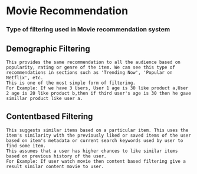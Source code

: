 
# Movie Recommendation




### Type of filtering used in Movie recommendation system
    

##  Demographic Filtering 
    
    This provides the same recommendation to all the audience based on popularity, rating or genre of the item. We can see this type of recommendations in sections such as 'Trending Now', 'Popular on Netflix', etc. 
    This is one of the most simple form of filtering.
    For Example: If we have 3 Users, User 1 age is 30 like product a,User 2 age is 20 like product b,then if third user's age is 30 then he gave simillar product like user a.
## Contentbased Filtering
    This suggests similar items based on a particular item. This uses the item's similarity with the previously liked or saved items of the user based on item's metadata or current search keywords used by user to find some item.
    This assumes that a user has higher chances to like similar items based on previous history of the user.
    For Example: If user watch movie then content based filtering give a result similar content movie to user. 